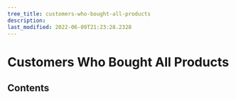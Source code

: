 ```yaml
---
tree_title: customers-who-bought-all-products
description: 
last_modified: 2022-06-09T21:23:28.2328
---
```


# Customers Who Bought All Products

## Contents
